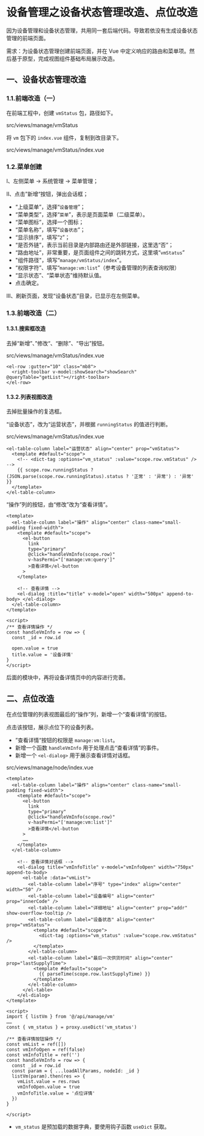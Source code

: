 # 设备管理之设备状态管理改造、点位改造

因为设备管理和设备状态管理，共用同一套后端代码。导致若依没有生成设备状态管理的前端页面。

需求：为设备状态管理创建前端页面，并在 Vue 中定义响应的路由和菜单项。然后基于原型，完成视图组件基础布局展示改造。

## 一、设备状态管理改造

### 1.1.前端改造（一）

在前端工程中，创建 `vmStatus` 包，路径如下。

src/views/manage/vmStatus

将 `vm` 包下的 `index.vue` 组件，复制到改目录下。

src/views/manage/vmStatus/index.vue

### 1.2.菜单创建

Ⅰ、左侧菜单 -> 系统管理 -> 菜单管理；

Ⅱ、点击”新增“按钮，弹出会话框；

- “上级菜单”，选择“`设备管理`”；
- “菜单类型”，选择“`菜单`”，表示是页面菜单（二级菜单）。
- “菜单图标”，选择一个图标；
- “菜单名称”，填写“`设备状态`”；
- “显示排序”，填写“`2`”；
- “是否外链”，表示当前目录是内部路由还是外部链接，这里选“否”；
- “路由地址”，非常重要，是页面组件之间的跳转方式，这里填“`vmStatus`”
- "组件路径"，填写“`manage/vmStatus/index`”。
- “权限字符”、填写“`manage:vm:list`”（参考设备管理的列表查询权限）
- “显示状态”、“菜单状态”维持默认值。
- 点击确定。

Ⅲ、刷新页面，发现“设备状态”目录，已显示在左侧菜单。

### 1.3.前端改造（二）

#### 1.3.1.搜索框改造

去掉“新增”、”修改“、“删除”、“导出”按钮。

src/views/manage/vmStatus/index.vue

```vue
<el-row :gutter="10" class="mb8">
  <right-toolbar v-model:showSearch="showSearch" @queryTable="getList"></right-toolbar>
</el-row>
```

#### 1.3.2.列表视图改造

去掉批量操作的复选框。

“设备状态”，改为“运营状态”，并根据 `runningStatus` 的值进行判断。

src/views/manage/vmStatus/index.vue

```vue
<el-table-column label="运营状态" align="center" prop="vmStatus">
  <template #default="scope">
    <!-- <dict-tag :options="vm_status" :value="scope.row.vmStatus" /> -->
    {{ scope.row.runningStatus ? (JSON.parse(scope.row.runningStatus).status ? '正常' : '异常') : '异常' }}
  </template>
</el-table-column>
```

“操作”列的按钮，由“修改”改为“查看详情”。

```vue
<template>
  <el-table-column label="操作" align="center" class-name="small-padding fixed-width">
    <template #default="scope">
      <el-button
        link
        type="primary"
        @click="handleVmInfo(scope.row)"
        v-hasPermi="['manage:vm:query']"
        >查看详情</el-button
      >
    </template>

    <!-- 查看详情 -->
    <el-dialog :title="title" v-model="open" width="500px" append-to-body> </el-dialog>
  </el-table-column>
</template>

<script>
/** 查看详情操作 */
const handleVmInfo = row => {
  const _id = row.id

  open.value = true
  title.value = '设备详情'
}
</script>
```

后面的模块中，再将设备详情页中的内容进行完善。

## 二、点位改造

在点位管理的列表视图最后的“操作”列，新增一个“查看详情”的按钮。

点击该按钮，展示点位下的设备列表。

- ”查看详情“按钮的权限是 `manage:vm:list`。
- 新增一个函数 `handleVmInfo` 用于处理点击“查看详情”的事件。
- 新增一个 `<el-dialog>` 用于展示查看详情对话框。

src/views/manage/node/index.vue

```vue
<template>
  <el-table-column label="操作" align="center" class-name="small-padding fixed-width">
    <template #default="scope">
      <el-button
        link
        type="primary"
        @click="handleVmInfo(scope.row)"
        v-hasPermi="['manage:vm:list']"
        >查看详情</el-button
      >
      ……
    </template>
  </el-table-column>

    <!-- 查看详情对话框 -->
    <el-dialog title="vmInfoTitle" v-model="vmInfoOpen" width="750px" append-to-body>
      <el-table :data="vmList">
        <el-table-column label="序号" type="index" align="center" width="50" />
        <el-table-column label="设备编号" align="center" prop="innerCode" />
        <el-table-column label="详细地址" align="center" prop="addr" show-overflow-tooltip />
        <el-table-column label="设备状态" align="center" prop="vmStatus">
          <template #default="scope">
            <dict-tag :options="vm_status" :value="scope.row.vmStatus" />
          </template>
        </el-table-column>
        <el-table-column label="最后一次供货时间" align="center" prop="lastSupplyTime">
          <template #default="scope">
            {{ parseTime(scope.row.lastSupplyTime) }}
          </template>
        </el-table-column>
      </el-table>
    </el-dialog>
</template>

<script>
import { listVm } from '@/api/manage/vm'
……
const { vm_status } = proxy.useDict('vm_status')

/** 查看详情按钮操作 */
const vmList = ref([])
const vmInfoOpen = ref(false)
const vmInfoTitle = ref('')
const handleVmInfo = row => {
  const _id = row.id
  const param = { ...loadAllParams, nodeId: _id }
  listVm(param).then(res => {
    vmList.value = res.rows
    vmInfoOpen.value = true
    vmInfoTitle.value = '点位详情'
  })
}

</script>
```

- `vm_status` 是预加载的数据字典，要使用钩子函数 `useDict` 获取。
